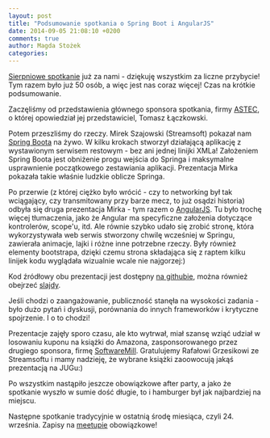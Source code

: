 ```yaml
---
layout: post
title: "Podsumowanie spotkania o Spring Boot i AngularJS"
date: 2014-09-05 21:08:10 +0200
comments: true
author: Magda Stożek
categories: 
---
```

<a href="http://www.meetup.com/Zielona-Gora-JUG/events/198778072/" target="_blank">Sierpniowe spotkanie</a> już za nami - dziękuję wszystkim za liczne przybycie! Tym razem było już 50 osób, a więc jest nas coraz więcej! Czas na krótkie podsumowanie.

Zaczęliśmy od przedstawienia głównego sponsora spotkania, firmy <a href="http://www.astec.net/pl/" target="_blank">ASTEC</a>, o której opowiedział jej przedstawiciel, Tomasz Łączkowski.

Potem przeszliśmy do rzeczy. Mirek Szajowski (Streamsoft) pokazał nam <a href="http://projects.spring.io/spring-boot/" target="_blank">Spring Boota</a> na żywo. W kilku krokach stworzył działającą aplikację z wystawionym serwisem restowym - bez ani jednej linijki XMLa! Założeniem Spring Boota jest obniżenie progu wejścia do Springa i maksymalne usprawnienie początkowego zestawiania aplikacji. Prezentacja Mirka pokazała takie właśnie ludzkie oblicze Springa.

<!-- more -->

Po przerwie (z której ciężko było wrócić - czy to networking był tak wciągający, czy transmitowany przy barze mecz, to już osądzi historia) odbyła się druga prezentacja Mirka - tym razem o <a href="https://angularjs.org/" target="_blank">AngularJS</a>. Tu było trochę więcej tłumaczenia, jako że Angular ma specyficzne założenia dotyczące kontrolerów, scope'u, itd. Ale równie szybko udało się zrobić stronę, która wykorzystywała web serwis stworzony chwilę wcześniej w Springu, zawierała animacje, lajki i różne inne potrzebne rzeczy. Były również elementy bootstrapa, dzięki czemu strona składająca się z raptem kilku linijek kodu wyglądała wizualnie wcale nie najgorzej:)

Kod źródłowy obu prezentacji jest dostępny <a href="https://github.com/zielona-gora-jug/spotkanie-2014-08-27-spring-boot-angular" target="_blank">na githubie</a>, można również obejrzeć <a href="/files/springboot.pdf" target="_blank">slajdy</a>.

Jeśli chodzi o zaangażowanie, publiczność stanęła na wysokości zadania - było dużo pytań i dyskusji, porównania do innych frameworków i krytyczne spojrzenie. I o to chodzi!

Prezentacje zajęły sporo czasu, ale kto wytrwał, miał szansę wziąć udział w losowaniu kuponu na książki do Amazona, zasponsorowanego przez drugiego sponsora, firmę <a href="http://softwaremill.com" target="_blank">SoftwareMill</a>. Gratulujemy Rafałowi Grzesikowi ze Streamsoftu i mamy nadzieję, że wybrane książki zaoowocują jakąś prezentacją na JUGu:)

Po wszystkim nastąpiło jeszcze obowiązkowe after party, a jako że spotkanie wyszło w sumie dość długie, to i hamburger był jak najbardziej na miejscu.

Następne spotkanie tradycyjnie w ostatnią środę miesiąca, czyli 24. września. Zapisy na <a href="http://www.meetup.com/Zielona-Gora-JUG/events/203875102/" target="_blank">meetupie</a> obowiązkowe!
